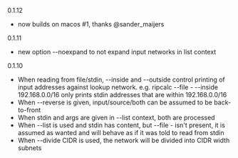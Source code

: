 0.1.12

 * now builds on macos #1, thanks @sander_maijers

0.1.11

 * new option --noexpand to not expand input networks in list context

0.1.10

 * When reading from file/stdin, --inside and --outside control printing of
   input addresses against lookup network. e.g. ripcalc --file - --inside
   192.168.0.0/16 only prints stdin addresses that are within 192.168.0.0/16
 * When --reverse is given, input/source/both can be assumed to be
   back-to-front
 * When stdin and args are given in --list context, both are processed
 * When --list is used and stdin has content, but --file - isn't present, it
   is assumed as wanted and will behave as if it was told to read from stdin
 * When --divide CIDR is used, the network will be divided into CIDR width
   subnets

